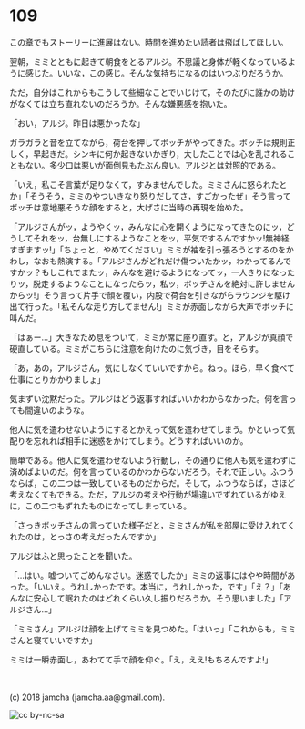 # 109

この章でもストーリーに進展はない。時間を進めたい読者は飛ばしてほしい。  

翌朝，ミミとともに起きて朝食をとるアルジ。不思議と身体が軽くなっているように感じた。いいな，この感じ。そんな気持ちになるのはいつぶりだろうか。  

ただ，自分はこれからもこうして些細なことでいじけて，そのたびに誰かの助けがなくては立ち直れないのだろうか。そんな嫌悪感を抱いた。  

「おい，アルジ。昨日は悪かったな」  

ガラガラと音を立てながら，荷台を押してボッチがやってきた。ボッチは規則正しく，早起きだ。シンキに何か起きないかぎり，大したことでは心を乱されることもない。多少口は悪いが面倒見もたぶん良い。アルジとは対照的である。  

「いえ，私こそ言葉が足りなくて，すみませんでした。ミミさんに怒られたとか」「そうそう，ミミのやついきなり怒りだしてさ，すごかったぜ」そう言ってボッチは意地悪そうな顔をすると，大げさに当時の再現を始めた。  

「アルジさんがッ，ようやくッ，みんなに心を開くようになってきたのにッ，どうしてそれをッ，台無しにするようなことをッ，平気でするんですかッ!無神経すぎますッ!」「ちょっと，やめてください」ミミが袖を引っ張ろうとするのをかわし，なおも熱演する。「アルジさんがどれだけ傷ついたかッ，わかってるんですかッ？もしこれでまたッ，みんなを避けるようになってッ，一人きりになったりッ，脱走するようなことになったらッ，私ッ，ボッチさんを絶対に許しませんからッ!」そう言って片手で顔を覆い，内股で荷台を引きながらラウンジを駆け出て行った。「私そんな走り方してません!」ミミが赤面しながら大声でボッチに叫んだ。  

「はぁー…」大きなため息をついて，ミミが席に座り直す。と，アルジが真顔で硬直している。ミミがこちらに注意を向けたのに気づき，目をそらす。  

「あ，あの，アルジさん，気にしなくていいですから。ねっ。ほら，早く食べて仕事にとりかかりましょ」  

気まずい沈黙だった。アルジはどう返事すればいいかわからなかった。何を言っても間違いのような。  

他人に気を遣わせないようにするとかえって気を遣わせてしまう。かといって気配りを忘れれば相手に迷惑をかけてしまう。どうすればいいのか。  

簡単である。他人に気を遣わせないよう行動し，その通りに他人も気を遣わずに済めばよいのだ。何を言っているのかわからないだろう。それで正しい。ふつうならば，この二つは一致しているものだからだ。そして，ふつうならば，さほど考えなくてもできる。ただ，アルジの考えや行動が場違いでずれているがゆえに，この二つもずれたものになってしまっている。  

「さっきボッチさんの言っていた様子だと，ミミさんが私を部屋に受け入れてくれたのは，とっさの考えだったんですか」  

アルジはふと思ったことを聞いた。  

「…はい。嘘ついてごめんなさい。迷惑でしたか」ミミの返事にはやや時間があった。「いいえ。うれしかったです。本当に，うれしかった，です」「え？」「あんなに安心して眠れたのはどれくらい久し振りだろうか。そう思いました」「アルジさん…」  

「ミミさん」アルジは顔を上げてミミを見つめた。「はいっ」「これからも，ミミさんと寝ていいですか」  

ミミは一瞬赤面し，あわてて手で顔を仰ぐ。「え，ええ!もちろんですよ!」  

<br>  
<br>  
(c) 2018 jamcha (jamcha.aa@gmail.com).  

![cc by-nc-sa](https://i.creativecommons.org/l/by-nc-sa/4.0/88x31.png)
